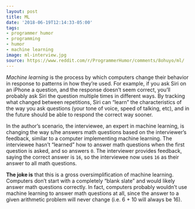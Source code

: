 ```yaml
---
layout: post
title: ML
date: '2018-06-19T12:14:33-05:00'
tags:
- programmer humor
- programming
- humor
- machine learning
image: ml-interview.jpg
source: https://www.reddit.com/r/ProgrammerHumor/comments/8ohuyo/ml/
---
```


_Machine learning_ is the process by which computers change their behavior in response to patterns in how they’re used. For example, if you ask Siri on an iPhone a question, and the response doesn’t seem correct, you’ll probably ask Siri the question multiple times in different ways. By tracking what changed between repetitions, Siri can “learn” the characteristics of the way you ask questions (your tone of voice, speed of talking, etc), and in the future should be able to respond the correct way sooner.

In the author’s scenario, the interviewee, an expert in machine learning, is changing the way s/he answers math questions based on the interviewer’s feedback, similar to a computer implementing machine learning. The interviewee hasn’t “learned” how to answer math questions when the first question is asked, and so answers `0`. The interviewer provides feedback, saying the correct answer is `16`, so the interviewee now uses `16` as their answer to all math questions.

**The joke is** that this is a gross oversimplification of machine learning. Computers don’t start with a completely “blank slate” and would likely answer math questions correctly. In fact, computers probably wouldn’t use machine learning to answer math questions at all, since the answer to a given arithmetic problem will never change (i.e. 6 + 10 will always be 16).